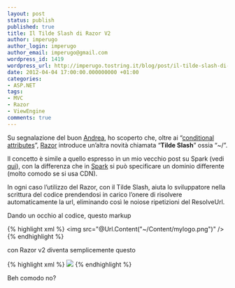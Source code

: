 ```yaml
---
layout: post
status: publish
published: true
title: Il Tilde Slash di Razor V2
author: imperugo
author_login: imperugo
author_email: imperugo@gmail.com
wordpress_id: 1419
wordpress_url: http://imperugo.tostring.it/blog/post/il-tilde-slash-di-razor-v2/
date: 2012-04-04 17:00:00.000000000 +01:00
categories:
- ASP.NET
tags:
- MVC
- Razor
- ViewEngine
comments: true
---
```

<p>Su segnalazione del buon <a title="Andrea Balducci" href="https://twitter.com/#!/andreabalducci" rel="nofollow" target="_blank">Andrea</a>, ho scoperto che, oltre ai “<a title="What’s new in Razor v2" href="http://tostring.it/blog/post/whats-new-in-razor-v2/" target="_blank">conditional attributes</a>”, <a title="Razor&#39;s post" href="http://tostring.it/tags/archive/razor" rel="tag" target="_blank">Razor</a> introduce un’altra novità chiamata “<strong>Tilde Slash</strong>” ossia “~/”.</p>

<p>Il concetto è simile a quello espresso in un mio vecchio post su Spark (vedi <a title="Spark View Engine" href="http://tostring.it/blog/post/gestire-le-risorse-con-sparkviewengine/">qui</a>), con la differenza che in <a title="Spark View Engine" href="http://tostring.it/tags/archive/sparkviewengine" target="_blank">Spark</a> si può specificare un dominio differente (molto comodo se si usa CDN).</p>

<p>In ogni caso l’utilizzo del Razor, con il Tilde Slash, aiuta lo sviluppatore nella scrittura del codice prendendosi in carico l’onere di risolvere automaticamente la url, eliminando così le noiose ripetizioni del ResolveUrl.</p>

<p>Dando un occhio al codice, questo markup </p>

{% highlight xml %}
<img src="@Url.Content("~/Content/mylogo.png")" />
{% endhighlight %}
<p>con Razor v2 diventa semplicemente questo</p>

{% highlight xml %}
<img src="~/Content/mylogo.png" />
{% endhighlight %}
<p>Beh comodo no?</p>
